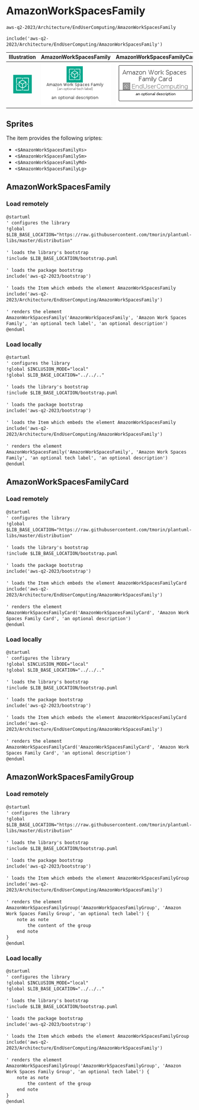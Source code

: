 # AmazonWorkSpacesFamily


```text
aws-q2-2023/Architecture/EndUserComputing/AmazonWorkSpacesFamily
```

```text
include('aws-q2-2023/Architecture/EndUserComputing/AmazonWorkSpacesFamily')
```



| Illustration | AmazonWorkSpacesFamily | AmazonWorkSpacesFamilyCard | AmazonWorkSpacesFamilyGroup |
| :---: | :---: | :---: | :---: |
| ![illustration for Illustration](../../../aws-q2-2023/Architecture/EndUserComputing/AmazonWorkSpacesFamily.png) | ![illustration for AmazonWorkSpacesFamily](../../../aws-q2-2023/Architecture/EndUserComputing/AmazonWorkSpacesFamily.Local.png) | ![illustration for AmazonWorkSpacesFamilyCard](../../../aws-q2-2023/Architecture/EndUserComputing/AmazonWorkSpacesFamilyCard.Local.png) | ![illustration for AmazonWorkSpacesFamilyGroup](../../../aws-q2-2023/Architecture/EndUserComputing/AmazonWorkSpacesFamilyGroup.Local.png) |



## Sprites
The item provides the following sriptes:

- `<$AmazonWorkSpacesFamilyXs>`
- `<$AmazonWorkSpacesFamilySm>`
- `<$AmazonWorkSpacesFamilyMd>`
- `<$AmazonWorkSpacesFamilyLg>`





## AmazonWorkSpacesFamily

### Load remotely
```plantuml
@startuml
' configures the library
!global $LIB_BASE_LOCATION="https://raw.githubusercontent.com/tmorin/plantuml-libs/master/distribution"

' loads the library's bootstrap
!include $LIB_BASE_LOCATION/bootstrap.puml

' loads the package bootstrap
include('aws-q2-2023/bootstrap')

' loads the Item which embeds the element AmazonWorkSpacesFamily
include('aws-q2-2023/Architecture/EndUserComputing/AmazonWorkSpacesFamily')

' renders the element
AmazonWorkSpacesFamily('AmazonWorkSpacesFamily', 'Amazon Work Spaces Family', 'an optional tech label', 'an optional description')
@enduml
```

### Load locally
```plantuml
@startuml
' configures the library
!global $INCLUSION_MODE="local"
!global $LIB_BASE_LOCATION="../../.."

' loads the library's bootstrap
!include $LIB_BASE_LOCATION/bootstrap.puml

' loads the package bootstrap
include('aws-q2-2023/bootstrap')

' loads the Item which embeds the element AmazonWorkSpacesFamily
include('aws-q2-2023/Architecture/EndUserComputing/AmazonWorkSpacesFamily')

' renders the element
AmazonWorkSpacesFamily('AmazonWorkSpacesFamily', 'Amazon Work Spaces Family', 'an optional tech label', 'an optional description')
@enduml
```

## AmazonWorkSpacesFamilyCard

### Load remotely
```plantuml
@startuml
' configures the library
!global $LIB_BASE_LOCATION="https://raw.githubusercontent.com/tmorin/plantuml-libs/master/distribution"

' loads the library's bootstrap
!include $LIB_BASE_LOCATION/bootstrap.puml

' loads the package bootstrap
include('aws-q2-2023/bootstrap')

' loads the Item which embeds the element AmazonWorkSpacesFamilyCard
include('aws-q2-2023/Architecture/EndUserComputing/AmazonWorkSpacesFamily')

' renders the element
AmazonWorkSpacesFamilyCard('AmazonWorkSpacesFamilyCard', 'Amazon Work Spaces Family Card', 'an optional description')
@enduml
```

### Load locally
```plantuml
@startuml
' configures the library
!global $INCLUSION_MODE="local"
!global $LIB_BASE_LOCATION="../../.."

' loads the library's bootstrap
!include $LIB_BASE_LOCATION/bootstrap.puml

' loads the package bootstrap
include('aws-q2-2023/bootstrap')

' loads the Item which embeds the element AmazonWorkSpacesFamilyCard
include('aws-q2-2023/Architecture/EndUserComputing/AmazonWorkSpacesFamily')

' renders the element
AmazonWorkSpacesFamilyCard('AmazonWorkSpacesFamilyCard', 'Amazon Work Spaces Family Card', 'an optional description')
@enduml
```

## AmazonWorkSpacesFamilyGroup

### Load remotely
```plantuml
@startuml
' configures the library
!global $LIB_BASE_LOCATION="https://raw.githubusercontent.com/tmorin/plantuml-libs/master/distribution"

' loads the library's bootstrap
!include $LIB_BASE_LOCATION/bootstrap.puml

' loads the package bootstrap
include('aws-q2-2023/bootstrap')

' loads the Item which embeds the element AmazonWorkSpacesFamilyGroup
include('aws-q2-2023/Architecture/EndUserComputing/AmazonWorkSpacesFamily')

' renders the element
AmazonWorkSpacesFamilyGroup('AmazonWorkSpacesFamilyGroup', 'Amazon Work Spaces Family Group', 'an optional tech label') {
    note as note
        the content of the group
    end note
}
@enduml
```

### Load locally
```plantuml
@startuml
' configures the library
!global $INCLUSION_MODE="local"
!global $LIB_BASE_LOCATION="../../.."

' loads the library's bootstrap
!include $LIB_BASE_LOCATION/bootstrap.puml

' loads the package bootstrap
include('aws-q2-2023/bootstrap')

' loads the Item which embeds the element AmazonWorkSpacesFamilyGroup
include('aws-q2-2023/Architecture/EndUserComputing/AmazonWorkSpacesFamily')

' renders the element
AmazonWorkSpacesFamilyGroup('AmazonWorkSpacesFamilyGroup', 'Amazon Work Spaces Family Group', 'an optional tech label') {
    note as note
        the content of the group
    end note
}
@enduml
```

